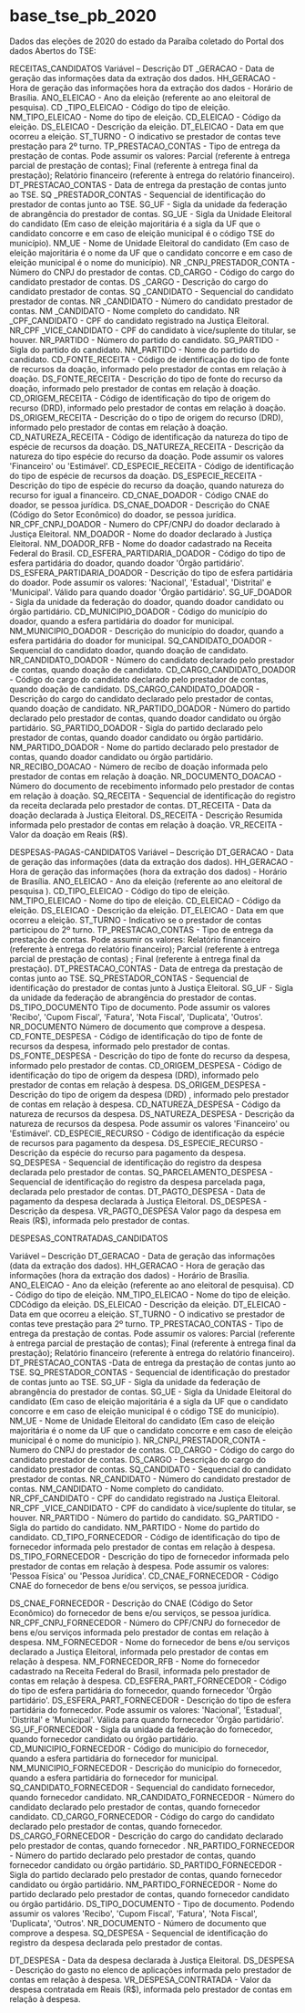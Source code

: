 # base_tse_pb_2020
Dados das eleções de 2020 do estado da Paraíba coletado do Portal dos dados Abertos do TSE:

RECEITAS_CANDIDATOS
Variável – Descrição
DT _GERACAO	- Data de geração das informações data da extração dos dados.
HH_GERACAO - Hora de geração das informações hora da extração dos dados - Horário de Brasília.
ANO_ELEICAO - Ano da eleição (referente ao ano eleitoral de pesquisa).
CD _TIPO_ELEICAO - Código do tipo de eleição.
NM_TIPO_ELEICAO - Nome do tipo de eleição.
CD_ELEICAO - Código da eleição.
DS_ELEICAO - Descrição da eleição.
DT_ELEICAO - Data em que ocorreu a eleição.
ST_TURNO - O indicativo se prestador de contas teve prestação para 2º turno.
TP_PRESTACAO_CONTAS - Tipo de entrega da prestação de contas. Pode assumir os valores: Parcial	(referente à entrega parcial de prestação de contas); Final (referente à entrega final da prestação); Relatório financeiro (referente à entrega do relatório financeiro).
DT_PRESTACAO_CONTAS - Data de entrega da prestação de contas junto ao TSE.
SQ _PRESTADOR_CONTAS - Sequencial de identificação do prestador de contas junto ao TSE.
SG_UF - Sigla da unidade da federação de abrangência do prestador de contas.
SG_UE - Sigla da Unidade Eleitoral do candidato (Em caso de eleição majoritária é a sigla da UF que o candidato concorre e em caso de eleição municipal é o código TSE do município).
NM_UE - Nome de Unidade Eleitoral do candidato (Em caso de eleição majoritária é o nome da UF que o candidato concorre e em caso de eleição municipal é o nome do município).
NR _CNPJ_PRESTADOR_CONTA	 - Número do CNPJ do prestador de contas.
CD_CARGO - Código do cargo do candidato prestador de contas.
DS _CARGO - Descrição do cargo do candidato prestador de contas.
SQ _CANDIDATO - Sequencial do candidato prestador de contas.
NR _CANDIDATO - Número do candidato prestador de contas.
NM _CANDIDATO - Nome completo do candidato.
NR _CPF_CANDIDATO - CPF do candidato registrado na Justiça Eleitoral.
NR_CPF	_VICE_CANDIDATO - CPF do candidato à vice/suplente do titular, se houver.
NR_PARTIDO - Número do partido do candidato.
SG_PARTIDO - Sigla do partido do candidato.
NM_PARTIDO - Nome do partido do candidato.
CD_FONTE_RECEITA - Código de identificação do tipo de fonte de recursos da doação, informado pelo prestador de contas em relação à doação.
DS_FONTE_RECEITA - Descrição do tipo de fonte do recurso da doação, informado pelo prestador de contas em relação à doação.
CD_ORIGEM_RECEITA - Código de identificação do tipo de origem do recurso (DRD), informado pelo prestador de contas em relação à doação.
DS_ORIGEM_RECEITA - Descrição do o tipo de origem do recurso (DRD), informado pelo prestador de contas em relação à doação.
CD_NATUREZA_RECEITA - Código de identificação da natureza do tipo de espécie de recursos da doação.
DS_NATUREZA_RECEITA - Descrição da natureza do tipo espécie do recurso da doação. Pode assumir os valores 'Financeiro' ou 'Estimável'.
CD_ESPECIE_RECEITA - Código de identificação do tipo de espécie de recursos da doação.
DS_ESPECIE_RECEITA - Descrição do tipo de espécie do recurso da doação, quando natureza do recurso for igual a financeiro.
CD_CNAE_DOADOR - Código CNAE do doador, se pessoa jurídica.
DS_CNAE_DOADOR - Descrição do CNAE (Código do Setor Econômico) do doador, se pessoa jurídica.
NR_CPF_CNPJ_DOADOR - Numero do CPF/CNPJ do doador declarado à Justiça Eleitoral.
NM_DOADOR - Nome do doador declarado à Justiça Eleitoral.
NM_DOADOR_RFB - Nome do doador cadastrado na Receita Federal do Brasil.
CD_ESFERA_PARTIDARIA_DOADOR - Código do tipo de esfera partidária do doador, quando doador 'Órgão partidário'.
DS_ESFERA_PARTIDARIA_DOADOR - Descrição do tipo de esfera partidária do doador. Pode assumir os valores: 'Nacional', 'Estadual', 'Distrital' e 'Municipal'. Válido para quando doador 'Órgão partidário'.
SG_UF_DOADOR - Sigla da unidade da federação do doador, quando doador candidato ou órgão partidário.
CD_MUNICIPIO_DOADOR - Código do município do doador, quando a esfera partidária do doador for municipal.
NM_MUNICIPIO_DOADOR - Descrição do município do doador, quando a esfera partidária do doador for municipal.
SQ_CANDIDATO_DOADOR - Sequencial do candidato doador, quando doação de candidato.
NR_CANDIDATO_DOADOR - Número do candidato declarado pelo prestador de contas, quando doação de candidato.
CD_CARGO_CANDIDATO_DOADOR - Código do cargo do candidato declarado pelo prestador de contas, quando doação de candidato.
DS_CARGO_CANDIDATO_DOADOR - Descrição do cargo do candidato declarado pelo prestador de contas, quando doação de candidato.
NR_PARTIDO_DOADOR	 - Número do partido declarado pelo prestador de contas, quando doador candidato ou órgão partidário.
SG_PARTIDO_DOADOR	 - Sigla do partido declarado pelo prestador de contas, quando doador candidato ou órgão partidário.
NM_PARTIDO_DOADOR - Nome do partido declarado pelo prestador de contas, quando doador candidato ou órgão partidário.
NR_RECIBO_DOACAO - Número de recibo de doação informada pelo prestador de contas em relação à doação.
NR_DOCUMENTO_DOACAO - Número do documento de recebimento informado pelo prestador de contas em relação à doação.
SQ_RECEITA - Sequencial de identificação do registro da receita declarada pelo prestador de contas.
DT_RECEITA - Data da doação declarada à Justiça Eleitoral.
DS_RECEITA - Descrição Resumida informada pelo prestador de contas em relação à doação.
VR_RECEITA - Valor da doação em Reais (R$).

DESPESAS-PAGAS-CANDIDATOS
Variável – Descrição
DT_GERACAO - Data de geração das informações (data da extração dos dados).
HH_GERACAO - Hora de geração das informações (hora da extração dos dados) - Horário de Brasília.
ANO_ELEICAO	- Ano da eleição (referente ao ano eleitoral de pesquisa	).
CD_TIPO_ELEICAO - Código do tipo de eleição.
NM_TIPO_ELEICAO - Nome do tipo de eleição.
CD_ELEICAO - Código da eleição.
DS_ELEICAO - Descrição da eleição.
DT_ELEICAO - Data em que ocorreu a eleição.
ST_TURNO - Indicativo se o prestador de contas participou do 2º turno.
TP_PRESTACAO_CONTAS - Tipo de entrega da prestação de contas. Pode assumir os valores: Relatório financeiro (referente à entrega do relatório financeiro); Parcial (referente à entrega parcial de prestação de contas)	; Final (referente à entrega final da prestação).
DT_PRESTACAO_CONTAS  -  Data de entrega da prestação de contas junto ao TSE.
SQ_PRESTADOR_CONTAS - Sequencial de identificação do prestador de contas junto à Justiça Eleitoral.
SG_UF - Sigla da unidade da federação de abrangência do prestador de contas.
DS_TIPO_DOCUMENTO	 Tipo de documento. Pode assumir os valores 'Recibo', 'Cupom Fiscal', 'Fatura', 'Nota Fiscal', 'Duplicata', 'Outros'. 
NR_DOCUMENTO Número de documento que comprove a despesa.
CD_FONTE_DESPESA - Código de identificação do tipo de fonte de recursos da despesa, informado pelo prestador de contas.
DS_FONTE_DESPESA - Descrição do tipo de fonte do recurso da despesa, informado pelo prestador de contas.
CD_ORIGEM_DESPESA - Código de identificação do tipo de origem da despesa (DRD), informado pelo prestador de contas em relação à despesa.
DS_ORIGEM_DESPESA	- Descrição do tipo de origem da despesa (DRD)	, informado pelo prestador de contas em relação à despesa. 
CD_NATUREZA_DESPESA - Código da natureza de recursos da despesa.
DS_NATUREZA_DESPESA - Descrição da natureza de recursos da despesa. Pode assumir os valores 'Financeiro' ou 'Estimável'.
CD_ESPECIE_RECURSO -  Código de identificação da espécie de recursos para pagamento da despesa.
DS_ESPECIE_RECURSO - Descrição da espécie do recurso para pagamento da despesa.
SQ_DESPESA - Sequencial de identificação do registro da despesa declarada pelo prestador de contas.
SQ_PARCELAMENTO_DESPESA	- Sequencial de identificação do registro da despesa parcelada paga, declarada pelo prestador de contas.
DT_PAGTO_DESPESA - Data de pagamento da despesa declarada à Justiça Eleitoral.
DS_DESPESA - Descrição da despesa.
VR_PAGTO_DESPESA	Valor pago da despesa em Reais (R$), informada pelo prestador de contas.

 DESPESAS_CONTRATADAS_CANDIDATOS

Variável – Descrição
DT_GERACAO - Data de geração das informações (data da extração dos dados).
HH_GERACAO - Hora de geração das informações (hora da extração dos dados)	- Horário de Brasília.
ANO_ELEICAO - Ano da eleição	(referente ao ano eleitoral de pesquisa).
CD - Código do tipo de eleição.
NM_TIPO_ELEICAO - Nome do tipo de eleição.
CDCódigo da eleição.
DS_ELEICAO - Descrição da eleição.
DT_ELEICAO - Data em que ocorreu a eleição.
ST_TURNO - O indicativo se prestador de contas teve prestação para 2º turno.
TP_PRESTACAO_CONTAS - Tipo de entrega da prestação de contas. Pode assumir os valores: Parcial	(referente à entrega parcial de prestação de contas); Final (referente à entrega final da prestação); Relatório financeiro (referente à entrega do relatório financeiro).
DT_PRESTACAO_CONTAS -Data de entrega da prestação de contas junto ao TSE.
SQ_PRESTADOR_CONTAS - Sequencial de identificação do prestador de contas junto ao TSE.
SG_UF - Sigla da unidade da federação de abrangência do prestador de contas.
SG_UE - Sigla da Unidade Eleitoral do candidato (Em caso de eleição majoritária é a sigla da UF que o candidato concorre e em caso de eleição municipal é o código TSE do município).
NM_UE	 - Nome de Unidade Eleitoral do candidato (Em caso de eleição majoritária é o nome da UF que o candidato concorre e em caso de eleição municipal é o nome do município	).
NR_CNPJ_PRESTADOR_CONTA - Numero do CNPJ do prestador de contas.
CD_CARGO - Código do cargo do candidato prestador de contas.
DS_CARGO - Descrição do cargo do candidato prestador de contas.
SQ_CANDIDATO - Sequencial do candidato prestador de contas.
NR_CANDIDATO - Número do candidato prestador de contas.
NM_CANDIDATO - Nome completo do candidato.
NR_CPF_CANDIDATO - CPF do candidato registrado na Justiça Eleitoral.
NR_CPF	_VICE_CANDIDATO - CPF do candidato à vice/suplente do titular, se houver.
NR_PARTIDO - Número do partido do candidato.
SG_PARTIDO - Sigla do partido do candidato.
NM_PARTIDO - Nome do partido do candidato.
CD_TIPO_FORNECEDOR - Código de identificação do tipo de fornecedor informada pelo prestador de contas em relação à despesa.
DS_TIPO_FORNECEDOR - Descrição do tipo de fornecedor informada pelo prestador de contas em relação à despesa. Pode assumir os valores: 'Pessoa Física' ou 'Pessoa Jurídica'.
CD_CNAE_FORNECEDOR - Código CNAE do fornecedor de bens e/ou serviços, se pessoa jurídica.

DS_CNAE_FORNECEDOR - Descrição do CNAE (Código do Setor Econômico) do fornecedor de bens e/ou serviços, se pessoa jurídica.
NR_CPF_CNPJ_FORNECEDOR - Número do CPF/CNPJ do fornecedor de bens e/ou serviços informada pelo prestador de contas em relação à despesa.
NM_FORNECEDOR - Nome do fornecedor de bens e/ou serviços declarado a Justiça Eleitoral, informada pelo prestador de contas em relação à despesa.
NM_FORNECEDOR_RFB - Nome do fornecedor cadastrado na Receita Federal do Brasil, informada pelo prestador de contas em relação à despesa.
CD_ESFERA_PART_FORNECEDOR - Código do tipo de esfera partidária do fornecedor, quando fornecedor 'Órgão partidário'.
DS_ESFERA_PART_FORNECEDOR - Descrição do tipo de esfera partidária do fornecedor. Pode assumir os valores: 'Nacional', 'Estadual', 'Distrital' e 'Municipal'. Válida para quando fornecedor 'Órgão partidário'.
SG_UF_FORNECEDOR - Sigla da unidade da federação do fornecedor, quando fornecedor candidato ou órgão partidário.
CD_MUNICIPIO_FORNECEDOR	- Código do município do fornecedor, quando a esfera partidária do fornecedor for municipal.
NM_MUNICIPIO_FORNECEDOR	- Descrição do município do fornecedor, quando a esfera partidária do fornecedor for municipal.
SQ_CANDIDATO_FORNECEDOR - Sequencial do candidato fornecedor, quando fornecedor candidato.
NR_CANDIDATO_FORNECEDOR - Número do candidato declarado pelo prestador de contas, quando fornecedor candidato.
CD_CARGO_FORNECEDOR - Código do cargo do candidato declarado pelo prestador de contas, quando fornecedor.
DS_CARGO_FORNECEDOR - Descrição do cargo do candidato declarado pelo prestador de contas, quando fornecedor .
NR_PARTIDO_FORNECEDOR - Número do partido declarado pelo prestador de contas, quando fornecedor candidato ou órgão partidário.
SD_PARTIDO_FORNECEDOR - Sigla do partido declarado pelo prestador de contas, quando fornecedor candidato ou órgão partidário.
NM_PARTIDO_FORNECEDOR - Nome do partido declarado pelo prestador de contas, quando fornecedor candidato ou órgão partidário.
DS_TIPO_DOCUMENTO	 - Tipo de documento. Podendo assumir os valores 'Recibo', 'Cupom Fiscal', 'Fatura', 'Nota Fiscal', 'Duplicata', 'Outros'.
NR_DOCUMENTO - Número de documento que comprove a despesa.
SQ_DESPESA - Sequencial de identificação do registro da despesa declarada pelo prestador de contas.

DT_DESPESA - Data da despesa declarada à Justiça Eleitoral.
DS_DESPESA - Descrição do gasto no elenco de aplicações informada pelo prestador de contas em relação à despesa.
VR_DESPESA_CONTRATADA - Valor da despesa contratada em Reais (R$), informada pelo prestador de contas em relação à despesa.	

